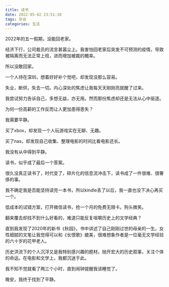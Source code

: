 ```yaml
---
title: 读书
date: 2022-05-02 23:51:10
tags: 杂谈
categories: 生活
---
```


2022年的五一假期，没能回老家。

经济下行，公司裁员的流言甚嚣尘上。我害怕回老家后突发不可预测的疫情，导致被隔离而无法正常上班，进而增加被裁的概率。

所以没敢回家。

一个人待在深圳，想着好好补个觉吧，却发现没那么容易。

失业，断供，失去一切。内心深处的焦虑让我每天天刚刚亮就醒了过来。

我尝试努力告诉自己，多想无益，亦无用。然而那份焦虑却还是无法从心中驱逐。

为何一份高薪的工作反而让人更加患得患失？

我需要平静。

买了xbox，却发现一个人玩游戏实在无聊、无趣。

买了nas，却发现自己收集、整理电影的时间比看电影还长。

我没有从中得到平静。

读书，似乎成了最后一个答案。

很久没真正读书了，时代变了，碎片化的信息流冲击下，读书成了一件很难、很奢侈的事。

我不确定我是否能坚持读完一本书，所以kindle丢了以后，我一直也没下决心再买一个。

低成本的试错方案，打开微信读书，抢一个月的免费无限卡。狗头微笑。

翻来覆去却找不到什么好看的，难道只能反复咀嚼历史上的文学经典？

直到我发现了2020年的新书《秋园》，书中讲述了自己刚刚过世的母亲的一生。女性细腻的文笔让我觉得可以和《长恨歌》媲美，很难想象作者是一位毫无文学经验的六十岁的花甲老人。

历史洪流下的个人沉浮又是我特别感兴趣的题材。抛开宏大的历史叙事，关注个体的命运。在电影和文学上，我都沉迷于此。

我不知不觉就看了两三个小时，直到闹钟提醒我该睡觉了。

晚安，我终于找到了平静。